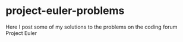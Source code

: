 # project-euler-problems
Here I post some of my solutions to the problems on the coding forum Project Euler
